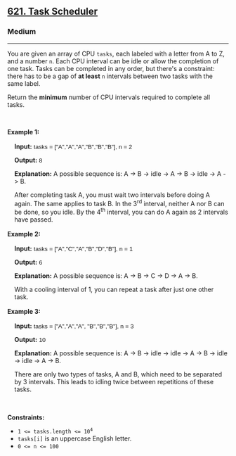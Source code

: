 <h2><a href="https://leetcode.com/problems/task-scheduler/?envType=company&envId=facebook&favoriteSlug=facebook-thirty-days">621. Task Scheduler</a></h2><h3>Medium</h3><hr><p>You are given an array of CPU <code>tasks</code>, each labeled with a letter from A to Z, and a number <code>n</code>. Each CPU interval can be idle or allow the completion of one task. Tasks can be completed in any order, but there&#39;s a constraint: there has to be a gap of <strong>at least</strong> <code>n</code> intervals between two tasks with the same label.</p>

<p>Return the <strong>minimum</strong> number of CPU intervals required to complete all tasks.</p>

<p>&nbsp;</p>
<p><strong class="example">Example 1:</strong></p>

<div class="example-block" style="
    border-color: var(--border-tertiary);
    border-left-width: 2px;
    color: var(--text-secondary);
    font-size: .875rem;
    margin-bottom: 1rem;
    margin-top: 1rem;
    overflow: visible;
    padding-left: 1rem;
">
<p><strong>Input:</strong> <span class="example-io" style="
    font-family: Menlo,sans-serif;
    font-size: 0.85rem;
">tasks = [&quot;A&quot;,&quot;A&quot;,&quot;A&quot;,&quot;B&quot;,&quot;B&quot;,&quot;B&quot;], n = 2</span></p>

<p><strong>Output:</strong> <span class="example-io" style="
font-family: Menlo,sans-serif;
font-size: 0.85rem;
">8</span></p>

<p><strong>Explanation:</strong> A possible sequence is: A -&gt; B -&gt; idle -&gt; A -&gt; B -&gt; idle -&gt; A -&gt; B.</p>

<p>After completing task A, you must wait two intervals before doing A again. The same applies to task B. In the 3<sup>rd</sup> interval, neither A nor B can be done, so you idle. By the 4<sup>th</sup> interval, you can do A again as 2 intervals have passed.</p>
</div>

<p><strong class="example">Example 2:</strong></p>

<div class="example-block" style="
    border-color: var(--border-tertiary);
    border-left-width: 2px;
    color: var(--text-secondary);
    font-size: .875rem;
    margin-bottom: 1rem;
    margin-top: 1rem;
    overflow: visible;
    padding-left: 1rem;
">
<p><strong>Input:</strong> <span class="example-io" style="
    font-family: Menlo,sans-serif;
    font-size: 0.85rem;
">tasks = [&quot;A&quot;,&quot;C&quot;,&quot;A&quot;,&quot;B&quot;,&quot;D&quot;,&quot;B&quot;], n = 1</span></p>

<p><strong>Output:</strong> <span class="example-io" style="
    font-family: Menlo,sans-serif;
    font-size: 0.85rem;
">6</span></p>

<p><strong>Explanation:</strong> A possible sequence is: A -&gt; B -&gt; C -&gt; D -&gt; A -&gt; B.</p>

<p>With a cooling interval of 1, you can repeat a task after just one other task.</p>
</div>

<p><strong class="example">Example 3:</strong></p>

<div class="example-block" style="
    border-color: var(--border-tertiary);
    border-left-width: 2px;
    color: var(--text-secondary);
    font-size: .875rem;
    margin-bottom: 1rem;
    margin-top: 1rem;
    overflow: visible;
    padding-left: 1rem;
">
<p><strong>Input:</strong> <span class="example-io" style="
    font-family: Menlo,sans-serif;
    font-size: 0.85rem;
">tasks = [&quot;A&quot;,&quot;A&quot;,&quot;A&quot;, &quot;B&quot;,&quot;B&quot;,&quot;B&quot;], n = 3</span></p>

<p><strong>Output:</strong> <span class="example-io" style="
    font-family: Menlo,sans-serif;
    font-size: 0.85rem;
">10</span></p>

<p><strong>Explanation:</strong> A possible sequence is: A -&gt; B -&gt; idle -&gt; idle -&gt; A -&gt; B -&gt; idle -&gt; idle -&gt; A -&gt; B.</p>

<p>There are only two types of tasks, A and B, which need to be separated by 3 intervals. This leads to idling twice between repetitions of these tasks.</p>
</div>

<p>&nbsp;</p>
<p><strong>Constraints:</strong></p>

<ul>
	<li><code>1 &lt;= tasks.length &lt;= 10<sup>4</sup></code></li>
	<li><code>tasks[i]</code> is an uppercase English letter.</li>
	<li><code>0 &lt;= n &lt;= 100</code></li>
</ul>
